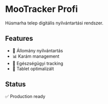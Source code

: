# MooTracker Profi

Húsmarha telep digitális nyilvántartási rendszer.

## Features
- 🐄 Állomány nyilvántartás
- 📊 Karám management
- 📝 Egészségügyi tracking
- 📱 Tablet optimalizált

## Status
✅ Production ready
